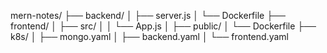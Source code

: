 mern-notes/
├── backend/
│   ├── server.js
│   └── Dockerfile
├── frontend/
│   ├── src/
│   │   └── App.js
│   ├── public/
│   └── Dockerfile
├── k8s/
│   ├── mongo.yaml
│   ├── backend.yaml
│   └── frontend.yaml
